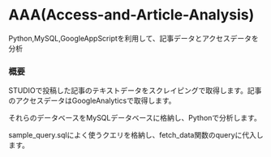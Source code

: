 # AAA(Access-and-Article-Analysis)
Python,MySQL,GoogleAppScriptを利用して、記事データとアクセスデータを分析

### 概要
STUDIOで投稿した記事のテキストデータをスクレイピングで取得します。記事のアクセスデータはGoogleAnalyticsで取得します。

それらのデータベースをMySQLデータベースに格納し、Pythonで分析します。


sample_query.sqlによく使うクエリを格納し、fetch_data関数のqueryに代入します。

